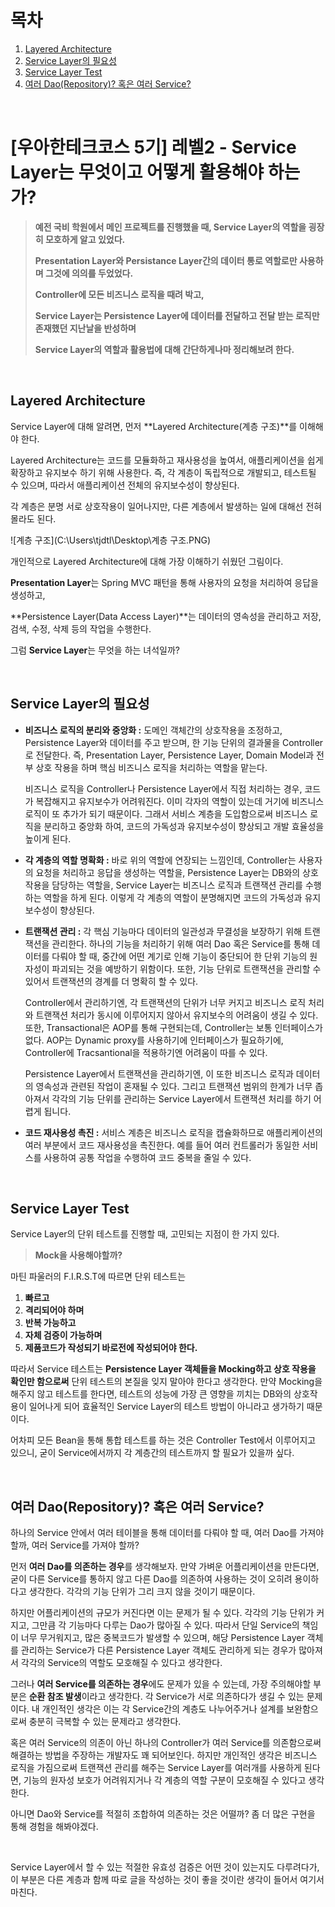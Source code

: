 # 목차

1. [Layered Architecture](#layered-architecture) <br/>
2. [Service Layer의 필요성](#service-layer의-필요성) <br/>
3. [Service Layer Test](#service-layer-test) <br/>
4. [여러 Dao(Repository)? 혹은 여러 Service?](#여러-daorepository-혹은-여러-service) <br/>

<br/>

# [우아한테크코스 5기\] 레벨2 - Service Layer는 무엇이고 어떻게 활용해야 하는가?

> **예전 국비 학원에서 메인 프로젝트를 진행했을 때, Service Layer의 역할을 굉장히 모호하게 알고 있었다.**
>
> **Presentation Layer와 Persistance Layer간의 데이터 통로 역할로만 사용하며 그것에 의의를 두었었다.**
>
> **Controller에 모든 비즈니스 로직을 때려 박고,** 
>
> **Service Layer는 Persistence Layer에 데이터를 전달하고 전달 받는 로직만 존재했던 지난날을 반성하며**
>
> **Service Layer의 역할과 활용법에 대해 간단하게나마 정리해보려 한다.**

<br/>

## Layered Architecture

Service Layer에 대해 알려면, 먼저 **Layered Architecture(계층 구조)**를 이해해야 한다. 

Layered Architecture는 코드를 모듈화하고 재사용성을 높여서,  애플리케이션을 쉽게 확장하고 유지보수 하기 위해 사용한다. 즉, 각 계층이 독립적으로 개발되고, 테스트될 수 있으며, 따라서 애플리케이션 전체의 유지보수성이 향상된다.

각 계층은 분명 서로 상호작용이 일어나지만, 다른 계층에서 발생하는 일에 대해선 전혀 몰라도 된다.

![계층 구조](C:\Users\tjdtl\Desktop\계층 구조.PNG)

개인적으로 Layered Architecture에 대해 가장 이해하기 쉬웠던 그림이다.

**Presentation Layer**는 Spring MVC 패턴을 통해 사용자의 요청을 처리하여 응답을 생성하고,

**Persistence Layer(Data Access Layer)**는 데이터의 영속성을 관리하고 저장, 검색, 수정, 삭제 등의 작업을 수행한다.

그럼 **Service Layer**는 무엇을 하는 녀석일까?

<br/>

## Service Layer의 필요성

- **비즈니스 로직의 분리와 중앙화 :** 도메인 객체간의 상호작용을 조정하고, Persistence Layer와 데이터를 주고 받으며, 한 기능 단위의 결과물을 Controller로 전달한다. 즉, Presentation Layer, Persistence Layer, Domain Model과 전부 상호 작용을 하며 핵심 비즈니스 로직을 처리하는 역할을 맡는다.

  비즈니스 로직을 Controller나 Persistence Layer에서 직접 처리하는 경우, 코드가 복잡해지고 유지보수가 어려워진다. 이미 각자의 역할이 있는데 거기에 비즈니스 로직이 또 추가가 되기 때문이다. 그래서 서비스 계층을 도입함으로써 비즈니스 로직을 분리하고 중앙화 하여, 코드의 가독성과 유지보수성이 향상되고 개발 효율성을 높이게 된다.

- **각 계층의 역할 명확화 :** 바로 위의 역할에 연장되는 느낌인데, Controller는 사용자의 요청을 처리하고 응답을 생성하는 역할을, Persistence Layer는 DB와의 상호작용을 담당하는 역할을, Service Layer는 비즈니스 로직과 트랜잭션 관리를 수행하는 역할을 하게 된다. 이렇게 각 계층의 역할이 분명해지면 코드의 가독성과 유지보수성이 향상된다.

- **트랜잭션 관리 :** 각 핵심 기능마다 데이터의 일관성과 무결성을 보장하기 위해 트랜잭션을 관리한다. 하나의 기능을 처리하기 위해 여러 Dao 혹은 Service를 통해 데이터를 다뤄야 할 때, 중간에 어떤 계기로 인해 기능이 중단되어 한 단위 기능의 원자성이 파괴되는 것을 예방하기 위함이다. 또한, 기능 단위로 트랜잭션을 관리할 수 있어서 트랜잭션의 경계를 더 명확히 할 수 있다.

  Controller에서 관리하기엔, 각 트랜잭션의 단위가 너무 커지고 비즈니스 로직 처리와 트랜잭션 처리가 동시에 이루어지지 않아서 유지보수의 어려움이 생길 수 있다. 또한, Transactional은 AOP를 통해 구현되는데, Controller는 보통 인터페이스가 없다. AOP는 Dynamic proxy를 사용하기에 인터페이스가 필요하기에, Controller에 Tracsantional을 적용하기엔 어려움이 따를 수 있다.

  Persistence Layer에서 트랜잭션을 관리하기엔, 이 또한 비즈니스 로직과 데이터의 영속성과 관련된 작업이 혼재될 수 있다. 그리고 트랜잭션 범위의 한계가 너무 좁아져서 각각의 기능 단위를 관리하는 Service Layer에서 트랜잭션 처리를 하기 어렵게 됩니다.

- **코드 재사용성 촉진 :** 서비스 계층은 비즈니스 로직을 캡슐화하므로 애플리케이션의 여러 부분에서 코드 재사용성을 촉진한다. 예를 들어 여러 컨트롤러가 동일한 서비스를 사용하여 공통 작업을 수행하여 코드 중복을 줄일 수 있다.

<br/>

## Service Layer Test

Service Layer의 단위 테스트를 진행할 때, 고민되는 지점이 한 가지 있다. 

> **Mock을 사용해야할까?**

마틴 파울러의 F.I.R.S.T에 따르면 단위 테스트는 

1. **빠르고**
2. **격리되어야 하며**
3. **반복 가능하고**
4. **자체 검증이 가능하며**
5. **제품코드가 작성되기 바로전에 작성되어야 한다.**

따라서 Service 테스트는 **Persistence Layer 객체들을 Mocking하고 상호 작용을 확인만 함으로써** 단위 테스트의 본질을 잊지 말아야 한다고 생각한다. 만약 Mocking을 해주지 않고 테스트를 한다면, 테스트의 성능에 가장 큰 영향을 끼치는 DB와의 상호작용이 일어나게 되어 효율적인 Service Layer의 테스트 방법이 아니라고 생가하기 때문이다.

어차피 모든 Bean을 통해 통합 테스트를 하는 것은 Controller Test에서 이루어지고 있으니, 굳이 Service에서까지 각 계층간의 테스트까지 할 필요가 있을까 싶다.

<br/>

## 여러 Dao(Repository)? 혹은 여러 Service?

하나의 Service 안에서 여러 테이블을 통해 데이터를 다뤄야 할 때, 여러 Dao를 가져야 할까, 여러 Service를 가져야 할까?

먼저 **여러 Dao를 의존하는 경우**를 생각해보자. 만약 가벼운 어플리케이션을 만든다면, 굳이 다른 Service를 통하지 않고 다른 Dao를 의존하여 사용하는 것이 오히려 용이하다고 생각한다. 각각의 기능 단위가 그리 크지 않을 것이기 때문이다.

하지만 어플리케이션의 규모가 커진다면 이는 문제가 될 수 있다. 각각의 기능 단위가 커지고, 그만큼 각 기능마다 다루는 Dao가 많아질 수 있다. 따라서 단일 Service의 책임이 너무 무거워지고, 많은 중복코드가 발생할 수 있으며, 해당 Persistence Layer 객체를 관리하는 Service가 다른 Persistence Layer 객체도 관리하게 되는 경우가 많아져서 각각의 Service의 역할도 모호해질 수 있다고 생각한다.

그러나 **여러 Service를 의존하는 경우**에도 문제가 있을 수 있는데, 가장 주의해야할 부분은 **순환 참조 발생**이라고 생각한다. 각 Service가 서로 의존하다가 생길 수 있는 문제이다. 내 개인적인 생각은 이는 각 Service간의 계층도 나누어주거나 설계를 보완함으로써 충분히 극복할 수 있는 문제라고 생각한다.

혹은 여러 Service의 의존이 아닌 하나의 Controller가 여러 Service를 의존함으로써 해결하는 방법을 주장하는 개발자도 꽤 되어보인다. 하지만 개인적인 생각은 비즈니스 로직을 가짐으로써 트랜잭션 관리를 해주는 Service Layer를 여러개를 사용하게 된다면, 기능의 원자성 보호가 어려워지거나 각 계층의 역할 구분이 모호해질 수 있다고 생각한다.

아니면 Dao와 Service를 적절히 조합하여 의존하는 것은 어떨까? 좀 더 많은 구현을 통해 경험을 해봐야겠다.

<br/>

Service Layer에서 할 수 있는 적절한 유효성 검증은 어떤 것이 있는지도 다루려다가, 이 부분은 다른 계층과 함께 따로 글을 작성하는 것이 좋을 것이란 생각이 들어서 여기서 마친다.